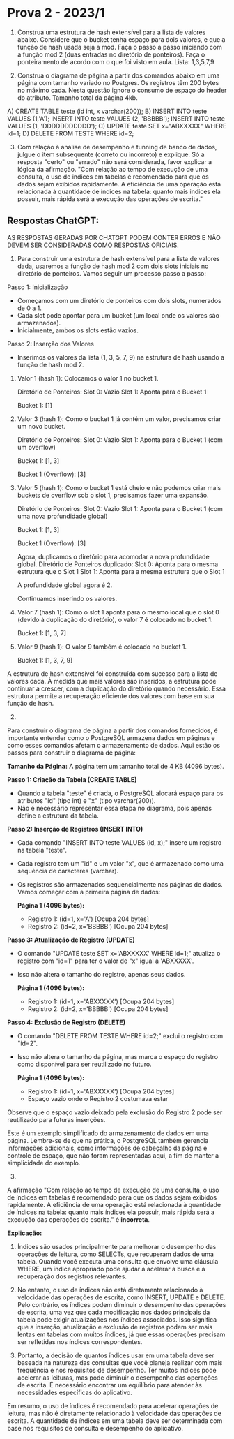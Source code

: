 # Prova 2 - 2023/1

1. Construa uma estrutura de hash extensível para a lista de valores abaixo.
   Considere que o bucket tenha espaço para dois valores, e que a função de hash usada seja a mod. Faça o passo a passo iniciando com a função mod 2 (duas entradas no diretório de ponteiros). Faça o ponteiramento de acordo com o que foi visto em aula.
   Lista: 1,3,5,7,9

2. Construa o diagrama de página a partir dos comandos abaixo em uma página com tamanho variado no Postgres. Os registros têm 200 bytes no máximo cada. Nesta questão ignore o consumo de espaço do header do atributo. Tamanho total da página 4kb.

A) CREATE TABLE teste (id int, x varchar(200));
B) INSERT INTO teste VALUES (1,'A');
INSERT INTO teste VALUES (2, 'BBBBB');
INSERT INTO teste VALUES (1, 'DDDDDDDDDDD');
C) UPDATE teste SET x="ABXXXXX" WHERE id=1;
D) DELETE FROM TESTE WHERE id=2;

3. Com relação à análise de desempenho e tunning de banco de dados, julgue o item subsequente (correto ou incorreto) e explique. Só a resposta "certo" ou "errado" não será considerada, favor explicar a lógica da afirmação.
   "Com relação ao tempo de execução de uma consulta, o uso de indices em tabelas é recomendado para que os dados sejam exibidos rapidamente. A eficiência de uma operação está relacionada à quantidade de índices na tabela: quanto mais indices ela possuir, mais rápida será a execução das operações de escrita."

## Respostas ChatGPT:

AS RESPOSTAS GERADAS POR CHATGPT PODEM CONTER ERROS E NÃO DEVEM SER CONSIDERADAS COMO RESPOSTAS OFICIAIS.

1. Para construir uma estrutura de hash extensível para a lista de valores dada, usaremos a função de hash mod 2 com dois slots iniciais no diretório de ponteiros. Vamos seguir um processo passo a passo:

Passo 1: Inicialização

- Começamos com um diretório de ponteiros com dois slots, numerados de 0 a 1.
- Cada slot pode apontar para um bucket (um local onde os valores são armazenados).
- Inicialmente, ambos os slots estão vazios.

Passo 2: Inserção dos Valores

- Inserimos os valores da lista (1, 3, 5, 7, 9) na estrutura de hash usando a função de hash mod 2.

1. Valor 1 (hash 1): Colocamos o valor 1 no bucket 1.

   Diretório de Ponteiros:
   Slot 0: Vazio
   Slot 1: Aponta para o Bucket 1

   Bucket 1: [1]

2. Valor 3 (hash 1): Como o bucket 1 já contém um valor, precisamos criar um novo bucket.

   Diretório de Ponteiros:
   Slot 0: Vazio
   Slot 1: Aponta para o Bucket 1 (com um overflow)

   Bucket 1: [1, 3]

   Bucket 1 (Overflow): [3]

3. Valor 5 (hash 1): Como o bucket 1 está cheio e não podemos criar mais buckets de overflow sob o slot 1, precisamos fazer uma expansão.

   Diretório de Ponteiros:
   Slot 0: Vazio
   Slot 1: Aponta para o Bucket 1 (com uma nova profundidade global)

   Bucket 1: [1, 3]

   Bucket 1 (Overflow): [3]

   Agora, duplicamos o diretório para acomodar a nova profundidade global.
   Diretório de Ponteiros duplicado:
   Slot 0: Aponta para o mesma estrutura que o Slot 1
   Slot 1: Aponta para a mesma estrutura que o Slot 1

   A profundidade global agora é 2.

   Continuamos inserindo os valores.

4. Valor 7 (hash 1): Como o slot 1 aponta para o mesmo local que o slot 0 (devido à duplicação do diretório), o valor 7 é colocado no bucket 1.

   Bucket 1: [1, 3, 7]

5. Valor 9 (hash 1): O valor 9 também é colocado no bucket 1.

   Bucket 1: [1, 3, 7, 9]

A estrutura de hash extensível foi construída com sucesso para a lista de valores dada. À medida que mais valores são inseridos, a estrutura pode continuar a crescer, com a duplicação do diretório quando necessário. Essa estrutura permite a recuperação eficiente dos valores com base em sua função de hash.

2.

Para construir o diagrama de página a partir dos comandos fornecidos, é importante entender como o PostgreSQL armazena dados em páginas e como esses comandos afetam o armazenamento de dados. Aqui estão os passos para construir o diagrama de página:

**Tamanho da Página:** A página tem um tamanho total de 4 KB (4096 bytes).

**Passo 1: Criação da Tabela (CREATE TABLE)**

- Quando a tabela "teste" é criada, o PostgreSQL alocará espaço para os atributos "id" (tipo int) e "x" (tipo varchar(200)).
- Não é necessário representar essa etapa no diagrama, pois apenas define a estrutura da tabela.

**Passo 2: Inserção de Registros (INSERT INTO)**

- Cada comando "INSERT INTO teste VALUES (id, x);" insere um registro na tabela "teste".
- Cada registro tem um "id" e um valor "x", que é armazenado como uma sequência de caracteres (varchar).
- Os registros são armazenados sequencialmente nas páginas de dados. Vamos começar com a primeira página de dados:

  **Página 1 (4096 bytes):**

  - Registro 1: (id=1, x='A') [Ocupa 204 bytes]
  - Registro 2: (id=2, x='BBBBB') [Ocupa 204 bytes]

**Passo 3: Atualização de Registro (UPDATE)**

- O comando "UPDATE teste SET x='ABXXXXX' WHERE id=1;" atualiza o registro com "id=1" para ter o valor de "x" igual a 'ABXXXXX'.
- Isso não altera o tamanho do registro, apenas seus dados.

  **Página 1 (4096 bytes):**

  - Registro 1: (id=1, x='ABXXXXX') [Ocupa 204 bytes]
  - Registro 2: (id=2, x='BBBBB') [Ocupa 204 bytes]

**Passo 4: Exclusão de Registro (DELETE)**

- O comando "DELETE FROM TESTE WHERE id=2;" exclui o registro com "id=2".
- Isso não altera o tamanho da página, mas marca o espaço do registro como disponível para ser reutilizado no futuro.

  **Página 1 (4096 bytes):**

  - Registro 1: (id=1, x='ABXXXXX') [Ocupa 204 bytes]
  - Espaço vazio onde o Registro 2 costumava estar

Observe que o espaço vazio deixado pela exclusão do Registro 2 pode ser reutilizado para futuras inserções.

Este é um exemplo simplificado do armazenamento de dados em uma página. Lembre-se de que na prática, o PostgreSQL também gerencia informações adicionais, como informações de cabeçalho da página e controle de espaço, que não foram representadas aqui, a fim de manter a simplicidade do exemplo.

3.

A afirmação "Com relação ao tempo de execução de uma consulta, o uso de índices em tabelas é recomendado para que os dados sejam exibidos rapidamente. A eficiência de uma operação está relacionada à quantidade de índices na tabela: quanto mais índices ela possuir, mais rápida será a execução das operações de escrita." é **incorreta**.

**Explicação:**

1. Índices são usados principalmente para melhorar o desempenho das operações de leitura, como SELECTs, que recuperam dados de uma tabela. Quando você executa uma consulta que envolve uma cláusula WHERE, um índice apropriado pode ajudar a acelerar a busca e a recuperação dos registros relevantes.

2. No entanto, o uso de índices não está diretamente relacionado à velocidade das operações de escrita, como INSERT, UPDATE e DELETE. Pelo contrário, os índices podem diminuir o desempenho das operações de escrita, uma vez que cada modificação nos dados principais da tabela pode exigir atualizações nos índices associados. Isso significa que a inserção, atualização e exclusão de registros podem ser mais lentas em tabelas com muitos índices, já que essas operações precisam ser refletidas nos índices correspondentes.

3. Portanto, a decisão de quantos índices usar em uma tabela deve ser baseada na natureza das consultas que você planeja realizar com mais frequência e nos requisitos de desempenho. Ter muitos índices pode acelerar as leituras, mas pode diminuir o desempenho das operações de escrita. É necessário encontrar um equilíbrio para atender às necessidades específicas do aplicativo.

Em resumo, o uso de índices é recomendado para acelerar operações de leitura, mas não é diretamente relacionado à velocidade das operações de escrita. A quantidade de índices em uma tabela deve ser determinada com base nos requisitos de consulta e desempenho do aplicativo.
